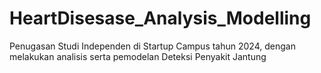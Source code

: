 # HeartDisesase_Analysis_Modelling
Penugasan Studi Independen di Startup Campus tahun 2024, dengan melakukan analisis serta pemodelan Deteksi Penyakit Jantung
